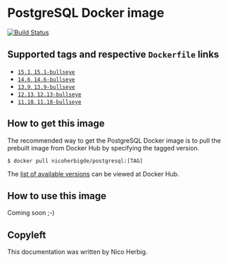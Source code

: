 # PostgreSQL Docker image

[![Build Status](https://github.com/nicoherbigio/docker-postgresql/actions/workflows/build-docker-images.yml/badge.svg)](https://github.com/nicoherbigio/docker-postgresql/actions/workflows/build-docker-images.yml)

## Supported tags and respective `Dockerfile` links

 * [`15.1`, `15.1-bullseye`](https://github.com/nicoherbigio/docker-postgresql/blob/main/15.1/debian/default/Dockerfile)
 * [`14.6`, `14.6-bullseye`](https://github.com/nicoherbigio/docker-postgresql/blob/main/14.6/debian/default/Dockerfile)
 * [`13.9`, `13.9-bullseye`](https://github.com/nicoherbigio/docker-postgresql/blob/main/13.9/debian/default/Dockerfile)
 * [`12.13`, `12.13-bullseye`](https://github.com/nicoherbigio/docker-postgresql/blob/main/12.13/debian/default/Dockerfile)
 * [`11.18`, `11.18-bullseye`](https://github.com/nicoherbigio/docker-postgresql/blob/main/11.18/debian/default/Dockerfile)

## How to get this image

The recommended way to get the PostgreSQL Docker image is to pull the prebuilt image from Docker Hub by specifying the tagged version.

```console
$ docker pull nicoherbigde/postgresql:[TAG]
```

The [list of available versions](https://hub.docker.com/r/nicoherbigde/postgresql/tags) can be viewed at Docker Hub.

## How to use this image

Coming soon ;-)

## Copyleft

This documentation was written by Nico Herbig.

